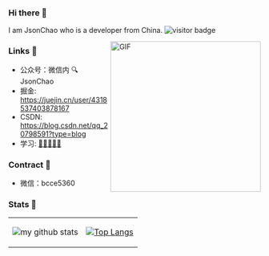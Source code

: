 ### Hi there 👋
I am JsonChao who is a developer from China.  ![visitor badge](https://visitor-badge.glitch.me/badge?page_id=jwenjian.visitor-badge&left_text=My%20Page%20Visitors)


<img align="right" alt="GIF" src="https://media.giphy.com/media/SWoSkN6DxTszqIKEqv/giphy.gif" height="300" />


### Links 📌

- 公众号：微信内 🔍 JsonChao
- 掘金: https://juejin.cn/user/4318537403878167
- CSDN: https://blog.csdn.net/qq_20798591?type=blog
- 学习: [🌟🌟🌟🌟🌟 ]( https://github.com/JsonChao/Awesome-Android-Notebook )


### Contract 👯

- 微信：bcce5360


### Stats 🌱

<table cellspacing="0" cellpadding="0" style="border: none">
  <tr>
    <td>
      
![my github stats](https://github-readme-stats.vercel.app/api?username=JsonChao&show_icons=true&theme=radical&hide_border=true&hide=contribs,prs)
    </td>
    <td>
      
[![Top Langs](https://github-readme-stats.vercel.app/api/top-langs/?username=JsonChao&layout=compact)](https://github.com/anuraghazra/github-readme-stats)  
    </td>
    </tr> 

